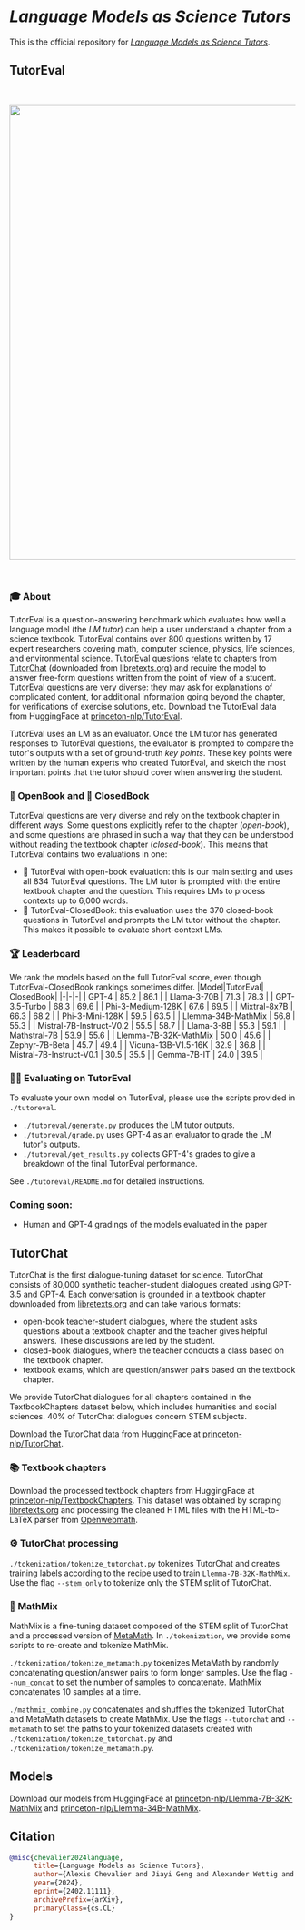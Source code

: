 # *Language Models as Science Tutors*

This is the official repository for [*Language Models as Science Tutors*](https://arxiv.org/abs/2402.11111). 


## TutorEval



<br>
<p align="center">
<img src="assets/main_radar_fig.png" width="800">
</p>
<br>

### 🎓 About
TutorEval is a question-answering benchmark which evaluates how well a language model (the *LM tutor*) can help a user understand a chapter from a science textbook. TutorEval contains over 800 questions written by 17 expert researchers covering math, computer science, physics, life sciences, and environmental science. TutorEval questions relate to chapters from [TutorChat](https://huggingface.co/datasets/princeton-nlp/TutorChat) (downloaded from [libretexts.org](https://libretexts.org)) and require the model to answer free-form questions written from the point of view of a student. TutorEval questions are very diverse: they may ask for explanations of complicated content, for additional information going beyond the chapter, for verifications of exercise solutions, etc. Download the TutorEval data from HuggingFace at [princeton-nlp/TutorEval](https://huggingface.co/datasets/princeton-nlp/TutorEval).

TutorEval uses an LM as an evaluator. Once the LM tutor has generated responses to TutorEval questions, the evaluator is prompted to compare the tutor's outputs with a set of ground-truth *key points*. These key points were written by the human experts who created TutorEval, and sketch the most important points that the tutor should cover when answering the student.

### 📖 OpenBook and 📕 ClosedBook

TutorEval questions are very diverse and rely on the textbook chapter in different ways. Some questions explicitly refer to the chapter (*open-book*), and some questions are phrased in such a way that they can be understood without reading the textbook chapter (*closed-book*). This means that TutorEval contains two evaluations in one:

- 📖 TutorEval with open-book evaluation: this is our main setting and uses all 834 TutorEval questions. The LM tutor is prompted with the entire textbook chapter and the question. This requires LMs to process contexts up to 6,000 words.
- 📕 TutorEval-ClosedBook: this evaluation uses the 370 closed-book questions in TutorEval and prompts the LM tutor without the chapter. This makes it possible to evaluate short-context LMs.

### 🏆 Leaderboard
We rank the models based on the full TutorEval score, even though TutorEval-ClosedBook rankings sometimes differ.
|Model|TutorEval| ClosedBook|
|-|-|-|
| GPT-4 | 85.2 | 86.1 | 
| Llama-3-70B | 71.3 | 78.3 |
| GPT-3.5-Turbo | 68.3 | 69.6 | 
| Phi-3-Medium-128K | 67.6 | 69.5 | 
| Mixtral-8x7B | 66.3 | 68.2 | 
| Phi-3-Mini-128K | 59.5 | 63.5 | 
| Llemma-34B-MathMix | 56.8 | 55.3 | 
| Mistral-7B-Instruct-V0.2 | 55.5 | 58.7 | 
| Llama-3-8B | 55.3 | 59.1 |
| Mathstral-7B | 53.9 | 55.6 | 
| Llemma-7B-32K-MathMix | 50.0 | 45.6 | 
| Zephyr-7B-Beta | 45.7 | 49.4 | 
| Vicuna-13B-V1.5-16K | 32.9 | 36.8 | 
| Mistral-7B-Instruct-V0.1 | 30.5  | 35.5 | 
| Gemma-7B-IT | 24.0 | 39.5 | 
### 🧑‍💻 Evaluating on TutorEval

To evaluate your own model on TutorEval, please use the scripts provided in `./tutoreval`.

- `./tutoreval/generate.py` produces the LM tutor outputs. 
- `./tutoreval/grade.py` uses GPT-4 as an evaluator to grade the LM tutor's outputs. 
- `./tutoreval/get_results.py` collects GPT-4's grades to give a breakdown of the final TutorEval performance.

See `./tutoreval/README.md` for detailed instructions.


### Coming soon:
-  Human and GPT-4 gradings of the models evaluated in the paper



## TutorChat
TutorChat is the first dialogue-tuning dataset for science. TutorChat consists of 80,000 synthetic teacher-student dialogues created using GPT-3.5 and GPT-4. Each conversation is grounded in a textbook chapter downloaded from [libretexts.org](https://libretexts.org) and can take various formats:
- open-book teacher-student dialogues, where the student asks questions about a textbook chapter and the teacher gives helpful answers. These discussions are led by the student.
- closed-book dialogues, where the teacher conducts a class based on the textbook chapter.
- textbook exams, which are question/answer pairs based on the textbook chapter.

We provide TutorChat dialogues for all chapters contained in the TextbookChapters dataset below, which includes humanities and social sciences. 40% of TutorChat dialogues concern STEM subjects.

Download the TutorChat data from HuggingFace at [princeton-nlp/TutorChat](https://huggingface.co/datasets/princeton-nlp/TutorChat). 

### 📚 Textbook chapters 
Download the processed textbook chapters from HuggingFace at [princeton-nlp/TextbookChapters](https://huggingface.co/datasets/princeton-nlp/TextbookChapters). This dataset was obtained by scraping [libretexts.org](https://libretexts.org) and processing the cleaned HTML files with the HTML-to-LaTeX parser from [Openwebmath](https://github.com/keirp/OpenWebMath). 

### ⚙️ TutorChat processing
`./tokenization/tokenize_tutorchat.py` tokenizes TutorChat and creates training labels according to the recipe used to train `Llemma-7B-32K-MathMix`. Use the flag `--stem_only` to tokenize only the STEM split of TutorChat.

### 🔢 MathMix
MathMix is a fine-tuning dataset composed of the STEM split of TutorChat and a processed version of [MetaMath](https://huggingface.co/datasets/meta-math/MetaMathQA). In `./tokenization`, we provide some scripts to re-create and tokenize MathMix.

`./tokenization/tokenize_metamath.py` tokenizes MetaMath by randomly concatenating question/answer pairs to form longer samples. Use the flag `--num_concat` to set the number of samples to concatenate. MathMix concatenates 10 samples at a time. 

`./mathmix_combine.py` concatenates and shuffles the tokenized TutorChat and MetaMath datasets to create MathMix. Use the flags `--tutorchat` and `--metamath` to set the paths to your tokenized datasets created with `./tokenization/tokenize_tutorchat.py` and `./tokenization/tokenize_metamath.py`.

## Models
Download our models from HuggingFace at [princeton-nlp/Llemma-7B-32K-MathMix](https://huggingface.co/princeton-nlp/Llemma-7B-32K-MathMix) and [princeton-nlp/Llemma-34B-MathMix](https://huggingface.co/princeton-nlp/Llemma-34B-MathMix).

## Citation
```bibtex
@misc{chevalier2024language,
      title={Language Models as Science Tutors}, 
      author={Alexis Chevalier and Jiayi Geng and Alexander Wettig and Howard Chen and Sebastian Mizera and Toni Annala and Max Jameson Aragon and Arturo Rodríguez Fanlo and Simon Frieder and Simon Machado and Akshara Prabhakar and Ellie Thieu and Jiachen T. Wang and Zirui Wang and Xindi Wu and Mengzhou Xia and Wenhan Jia and Jiatong Yu and Jun-Jie Zhu and Zhiyong Jason Ren and Sanjeev Arora and Danqi Chen},
      year={2024},
      eprint={2402.11111},
      archivePrefix={arXiv},
      primaryClass={cs.CL}
}
```

